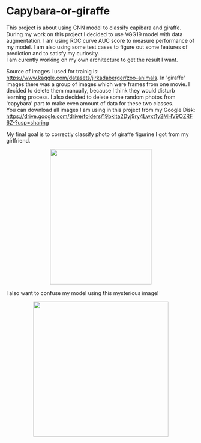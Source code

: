 # Capybara-or-giraffe
This project is about using CNN model to classify capibara and giraffe. During my work on this project I decided to use VGG19 model with data augmentation. I am using ROC curve AUC score to measure performance of my model. I am also using some test cases to figure out some features of prediction and to satisfy my curiosity.\
I am curently working on my own architecture to get the result I want.

Source of images I used for trainig is: https://www.kaggle.com/datasets/jirkadaberger/zoo-animals. In 'giraffe' images there was a group of images which were frames from one movie. I decided to delete them manually, because I think they would disturb learning process. I also decided to delete some random photos from 'capybara' part to make even amount of data for these two classes.\
You can download all images I am using in this project from my Google Disk: https://drive.google.com/drive/folders/19bklta2Dyj9ry4Lwxt1y2MHV9OZRF6Z-?usp=sharing 

My final goal is to correctly classify photo of giraffe figurine I got from my girlfriend.

<p align="center">
  <img width="270" height="360" src="https://github.com/SzymonKaminski1/Capybara-or-giraffe/assets/116368901/ba3f2023-02d3-4cd8-baaf-c6732e7df42d">
</p>
I also want to confuse my model using this mysterious image!

<p align="center">
  <img width="360" height="360" src="https://github.com/SzymonKaminski1/Capybara-or-giraffe/assets/116368901/55496b57-b7ec-4398-a560-7faca04ee37c">
</p>

